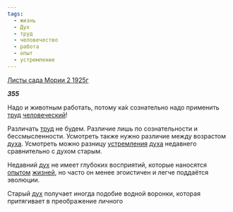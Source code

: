 ```yaml
---
tags:
  - жизнь
  - Дух
  - труд
  - человечество
  - работа
  - опыт
  - устремление
---
```

[Листы сада Мории 2 1925г](https://127.0.0.1:4002/agni/1925)

___355___

Надо и животным работать, потому ка́к сознательно надо применить [труд](../../../tags/#труд) [человеческий](../../../tags/#человечество)!   

Различать [труд](../../../tags/#труд) не будем. Различие лишь по сознательности и бессмысленности. Усмотреть также нужно различие между возрастом [духа](../../../tags/#Дух). Усмотреть можно разницу [устремления](../../../tags/#устремление) [духа](../../../tags/#Дух) недавнего сравнительно с духом старым.   

Недавний [дух](../../../tags/#Дух) не имеет глубоких восприятий, которые наносятся [опытом](../../../tags/#опыт) [жизней](../../../tags/#жизнь), но часто он менее эгоистичен и легче поддаётся эволюции.   

Старый [дух](../../../tags/#Дух) получает иногда подобие водной воронки, которая притягивает в преображение личного 